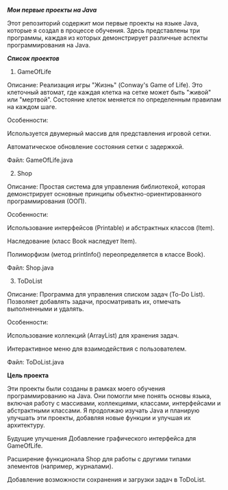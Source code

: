 ***Мои первые проекты на Java***

Этот репозиторий содержит мои первые проекты на языке Java, которые я создал в процессе обучения. Здесь представлены три программы, каждая из которых демонстрирует различные аспекты программирования на Java.

***Список проектов***
1. GameOfLife

Описание: Реализация игры "Жизнь" (Conway's Game of Life). Это клеточный автомат, где каждая клетка на сетке может быть "живой" или "мертвой". Состояние клеток меняется по определенным правилам на каждом шаге.

Особенности:

Используется двумерный массив для представления игровой сетки.

Автоматическое обновление состояния сетки с задержкой.

Файл: GameOfLife.java

2. Shop

Описание: Простая система для управления библиотекой, которая демонстрирует основные принципы объектно-ориентированного программирования (ООП).

Особенности:

Использование интерфейсов (Printable) и абстрактных классов (Item).

Наследование (класс Book наследует Item).

Полиморфизм (метод printInfo() переопределяется в классе Book).

Файл: Shop.java

3. ToDoList

Описание: Программа для управления списком задач (To-Do List). Позволяет добавлять задачи, просматривать их, отмечать выполненными и удалять.

Особенности:

Использование коллекций (ArrayList) для хранения задач.

Интерактивное меню для взаимодействия с пользователем.

Файл: ToDoList.java

**Цель проекта**

Эти проекты были созданы в рамках моего обучения программированию на Java. 
Они помогли мне понять основы языка, включая работу с массивами, коллекциями, классами, интерфейсами и абстрактными классами. 
Я продолжаю изучать Java и планирую улучшать эти проекты, добавляя новые функции и улучшая их архитектуру.

Будущие улучшения
Добавление графического интерфейса для GameOfLife.

Расширение функционала Shop для работы с другими типами элементов (например, журналами).

Добавление возможности сохранения и загрузки задач в ToDoList.
